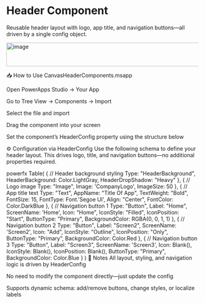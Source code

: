 
# Header Component
Reusable header layout with logo, app title, and navigation buttons—all driven by a single config object.

<img width="1125" height="62" alt="image" src="https://github.com/user-attachments/assets/bb916810-25c0-4e6b-abca-76e7a1679252" />


📥 How to Use
CanvasHeaderComponents.msapp

Open PowerApps Studio → Your App

Go to Tree View → Components → Import

Select the file and import

Drag the component into your screen

Set the component’s HeaderConfig property using the structure below

⚙️ Configuration via HeaderConfig
Use the following schema to define your header layout. This drives logo, title, and navigation buttons—no additional properties required.

powerfx
Table(
    {
        // Header background styling
        Type: "HeaderBackground",
        HeaderBackground: Color.LightGray,
        HeaderDropShadow: "Heavy"
    },
    {
        // Logo image
        Type: "Image",
        Image: 'CompanyLogo',
        ImageSize: 50
    },
    {
        // App title text
        Type: "Text",
        AppName: "Title Of App",
        TextWeight: "Bold",
        FontSize: 15,
        FontType: Font.'Segoe UI',
        Align: "Center",
        FontColor: Color.DarkBlue
    },
    {
        // Navigation button 1
        Type: "Button",
        Label: "Home",
        ScreenName: 'Home',
        Icon: "Home",
        IconStyle: "Filled",
        IconPosition: "Start",
        ButtonType: "Primary",
        BackgroundColor: RGBA(0, 0, 1, 1)
    },
    {
        // Navigation button 2
        Type: "Button",
        Label: "Screen2",
        ScreenName: 'Screen2',
        Icon: "Add",
        IconStyle: "Outline",
        IconPosition: "Only",
        ButtonType: "Primary",
        BackgroundColor: Color.Red
    },
    {
        // Navigation button 3
        Type: "Button",
        Label: "Screen3",
        ScreenName: 'Screen3',
        Icon: Blank(),
        IconStyle: Blank(),
        IconPosition: Blank(),
        ButtonType: "Primary",
        BackgroundColor: Color.Blue
    }
)
🧭 Notes
All layout, styling, and navigation logic is driven by HeaderConfig

No need to modify the component directly—just update the config

Supports dynamic schema: add/remove buttons, change styles, or localize labels

